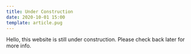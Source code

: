 ```yaml
---
title: Under Construction
date: 2020-10-01 15:00
template: article.pug
---
```


Hello, this website is still under construction. Please check back later for more info.
